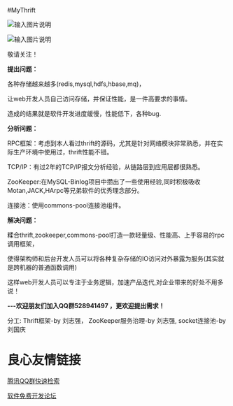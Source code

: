 #MyThrift

![输入图片说明](http://git.oschina.net/uploads/images/2016/0424/082138_3e988315_70679.png "在这里输入图片标题")


![输入图片说明](http://static.oschina.net/uploads/space/2015/0823/103926_huTM_1382024.png "在这里输入图片标题")

敬请关注！

**提出问题：**

各种存储越来越多(redis,mysql,hdfs,hbase,mq)，

让web开发人员自己访问存储，并保证性能，是一件高要求的事情。

造成的结果就是软件开发进度缓慢，性能低下，各种bug.






**分析问题：**

RPC框架：考虑到本人看过thrift的源码，尤其是针对网络模块非常熟悉，并在实际生产环境中使用过，thrift性能不错。

TCP/IP：有过2年的TCP/IP报文分析经验，从链路层到应用层都很熟悉。

ZooKeeper:在MySQL-Binlog项目中攒出了一些使用经验,同时积极吸收Motan,JACK,HArpc等兄弟软件的优秀理念部分。

连接池：使用commons-pool连接池组件。


**解决问题：**

糅合thrift,zookeeper,commons-pool打造一款轻量级、性能高、上手容易的rpc调用框架，

使得架构师和后台开发人员可以将各种复杂存储的IO访问对外暴露为服务(其实就是跨机器的普通函数调用)

这样web开发人员可以专注于业务逻辑，加速产品迭代,对企业带来的好处不用多说！




**---欢迎朋友们加入QQ群528941497 ，更欢迎提出需求！**

分工: 
Thrift框架-by 刘志强， ZooKeeper服务治理-by 刘志强,  socket连接池-by 刘国庆

 # 良心友情链接

[腾讯QQ群快速检索](http://u.720life.cn/s/8cf73f7c)

[软件免费开发论坛](http://u.720life.cn/s/bbb01dc0)